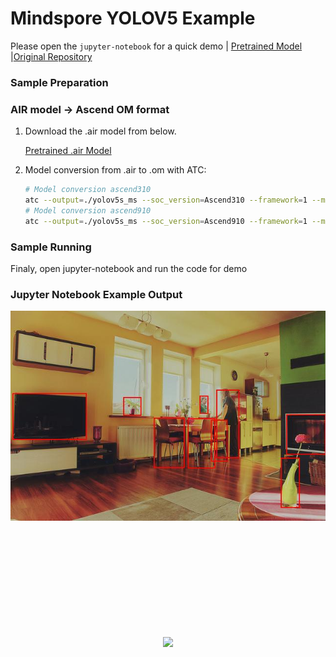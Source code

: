 # Mindspore YOLOV5 Example
Please open the `jupyter-notebook` for a quick demo | [Pretrained Model](https://onebox.huawei.com/p/dad426ea028637e90fdef4f7a272e8cf) |[Original Repository](https://gitee.com/ktuna/mind-spore-yolov5/tree/master)
### Sample Preparation

### AIR model -> Ascend OM format



1. Download the .air model from below.

    [Pretrained .air Model](https://onebox.huawei.com/p/dad426ea028637e90fdef4f7a272e8cf)

2. Model conversion from .air to .om with ATC:
    ```bash
    # Model conversion ascend310
    atc --output=./yolov5s_ms --soc_version=Ascend310 --framework=1 --model=./deneme_320_s_yolov5s.air
    # Model conversion ascend910
    atc --output=./yolov5s_ms --soc_version=Ascend910 --framework=1 --model=./deneme_320_s_yolov5s.air
    ```

### Sample Running

Finaly, open jupyter-notebook and run the code for demo

### Jupyter Notebook Example Output

<img src="./demo_output.jpg" width=650>

</br></br></br></br></br></br></br></br></br>

<p align="center">
<img src="https://r.huaweistatic.com/s/ascendstatic/lst/header/header-logo.png" align="center"/>
</p>
